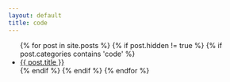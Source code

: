 ```yaml
---
layout: default
title: code
---
```

<ul class="posts">
{% for post in site.posts %}
	{% if post.hidden != true %}
	  {% if post.categories contains 'code' %}
	  <li data-post="scroll-in-view" class="post {{post.categories}}">
	    <a href="{{ post.url }}">
	      <span>{{ post.title }}</span>
	      <!-- <span class="meta h4 b">{{ post.date | date: "%A %-d %B %Y" }}</span> -->
	      <!-- {{ post.excerpt }} -->
	    </a>
	  </li>
	  {% endif %}
	{% endif %}
{% endfor %}
</ul>